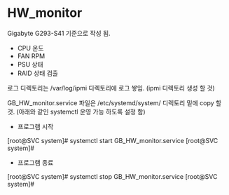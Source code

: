 # HW_monitor
Gigabyte G293-S41 기준으로 작성 됨.
- CPU 온도
- FAN RPM
- PSU 상태
- RAID 상태 검출

로그 디렉토리는 /var/log/ipmi 디렉토리에 로그 쌓임. (ipmi 디렉토리 생성 할 것)

GB_HW_monitor.service 파일은 /etc/systemd/system/ 디렉토리 밑에 copy 할것. 
(아래와 같인 systemctl 운영 가능 하도록 설정 함)

- 프로그램 시작

[root@SVC system]# systemctl start GB_HW_monitor.service
[root@SVC system]# 

- 프로그램 종료

[root@SVC system]# systemctl stop GB_HW_monitor.service
[root@SVC system]# 


